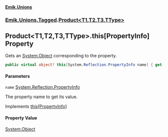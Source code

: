 #### [Emik.Unions](index.md 'index')
### [Emik.Unions.Tagged](Emik.Unions.Tagged.md 'Emik.Unions.Tagged').[Product&lt;T1,T2,T3,TType&gt;](Product{T1,T2,T3,TType}.md 'Emik.Unions.Tagged.Product<T1,T2,T3,TType>')

## Product<T1,T2,T3,TType>.this[PropertyInfo] Property

Gets an [System.Object](https://docs.microsoft.com/en-us/dotnet/api/System.Object 'System.Object') corresponding to the property.

```csharp
public virtual object? this[System.Reflection.PropertyInfo name] { get; }
```
#### Parameters

<a name='Emik.Unions.Tagged.Product_T1,T2,T3,TType_.this[System.Reflection.PropertyInfo].name'></a>

`name` [System.Reflection.PropertyInfo](https://docs.microsoft.com/en-us/dotnet/api/System.Reflection.PropertyInfo 'System.Reflection.PropertyInfo')

The property name to get its value.

Implements [this[PropertyInfo]](IProduct.Item(PropertyInfo).md 'Emik.Unions.Tagged.IProduct.this[System.Reflection.PropertyInfo]')

#### Property Value
[System.Object](https://docs.microsoft.com/en-us/dotnet/api/System.Object 'System.Object')